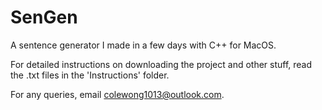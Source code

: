 # SenGen
A sentence generator I made in a few days with C++ for MacOS.

For detailed instructions on downloading the project and other stuff, read the .txt files in the 'Instructions' folder.

For any queries, email colewong1013@outlook.com.
